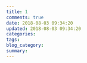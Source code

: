 ```yaml
---
title: 1
comments: true
date: 2018-08-03 09:34:20
updated: 2018-08-03 09:34:20
categories:
tags:
blog_category:
summary:
---
```

